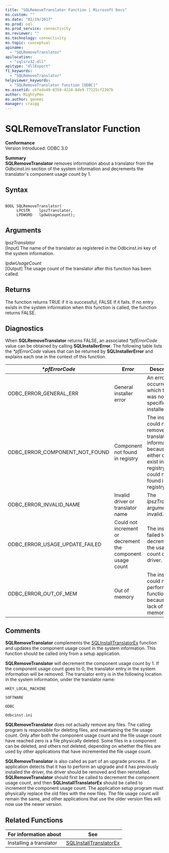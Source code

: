 ```yaml
---
title: "SQLRemoveTranslator Function | Microsoft Docs"
ms.custom: ""
ms.date: "01/19/2017"
ms.prod: sql
ms.prod_service: connectivity
ms.reviewer: ""
ms.technology: connectivity
ms.topic: conceptual
apiname: 
  - "SQLRemoveTranslator"
apilocation: 
  - "sqlsrv32.dll"
apitype: "dllExport"
f1_keywords: 
  - "SQLRemoveTranslator"
helpviewer_keywords: 
  - "SQLRemoveTranslator function [ODBC]"
ms.assetid: c6feda49-0359-4224-8de9-77125cf2397b
author: MightyPen
ms.author: genemi
manager: craigg
---
```

# SQLRemoveTranslator Function
**Conformance**  
 Version Introduced: ODBC 3.0  
  
 **Summary**  
 **SQLRemoveTranslator** removes information about a translator from the Odbcinst.ini section of the system information and decrements the translator's component usage count by 1.  
  
## Syntax  
  
```  
  
BOOL SQLRemoveTranslator(  
     LPCSTR    lpszTranslator,  
     LPDWORD   lpdwUsageCount);  
```  
  
## Arguments  
 *lpszTranslator*  
 [Input] The name of the translator as registered in the Odbcinst.ini key of the system information.  
  
 *lpdwUsageCount*  
 [Output] The usage count of the translator after this function has been called.  
  
## Returns  
 The function returns TRUE if it is successful, FALSE if it fails. If no entry exists in the system information when this function is called, the function returns FALSE.  
  
## Diagnostics  
 When **SQLRemoveTranslator** returns FALSE, an associated *\*pfErrorCode* value can be obtained by calling **SQLInstallerError**. The following table lists the *\*pfErrorCode* values that can be returned by **SQLInstallerError** and explains each one in the context of this function.  
  
|*\*pfErrorCode*|Error|Description|  
|---------------------|-----------|-----------------|  
|ODBC_ERROR_GENERAL_ERR|General installer error|An error occurred for which there was no specific installer error.|  
|ODBC_ERROR_COMPONENT_NOT_FOUND|Component not found in registry|The installer could not remove the translator information because it either did not exist in the registry or could not be found in the registry.|  
|ODBC_ERROR_INVALID_NAME|Invalid driver or translator name|The *lpszTranslator* argument was invalid.|  
|ODBC_ERROR_USAGE_UPDATE_FAILED|Could not increment or decrement the component usage count|The installer failed to decrement the usage count of the driver.|  
|ODBC_ERROR_OUT_OF_MEM|Out of memory|The installer could not perform the function because of a lack of memory.|  
  
## Comments  
 **SQLRemoveTranslator** complements the [SQLInstallTranslatorEx](../../../odbc/reference/syntax/sqlinstalltranslatorex-function.md) function and updates the component usage count in the system information. This function should be called only from a setup application.  
  
 **SQLRemoveTranslator** will decrement the component usage count by 1. If the component usage count goes to 0, the translator entry in the system information will be removed. The translator entry is in the following location in the system information, under the translator name:  
  
 `HKEY_LOCAL_MACHINE`  
  
 `SOFTWARE`  
  
 `ODBC`  
  
 `Odbcinst.ini`  
  
 **SQLRemoveTranslator** does not actually remove any files. The calling program is responsible for deleting files, and maintaining the file usage count. Only after both the component usage count and the file usage count have reached zero is a file physically deleted. Some files in a component can be deleted, and others not deleted, depending on whether the files are used by other applications that have incremented the file usage count.  
  
 **SQLRemoveTranslator** is also called as part of an upgrade process. If an application detects that it has to perform an upgrade and it has previously installed the driver, the driver should be removed and then reinstalled. **SQLRemoveTranslator** should first be called to decrement the component usage count, and then **SQLInstallTranslatorEx** should be called to increment the component usage count. The application setup program must physically replace the old files with the new files. The file usage count will remain the same, and other applications that use the older version files will now use the newer version.  
  
## Related Functions  
  
|For information about|See|  
|---------------------------|---------|  
|Installing a translator|[SQLInstallTranslatorEx](../../../odbc/reference/syntax/sqlinstalltranslatorex-function.md)|
